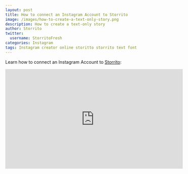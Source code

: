 ```yaml
---
layout: post
title: How to connect an Instagram Account to Storrito
image: /images/how-to-create-a-text-only-story.png
description: How to create a text-only story
author: Storrito
twitter:
  username: StorritoFresh
categories: Instagram
tags: Instagram creator online storitto storrito text font
---
```


Learn how to connect an Instagram Account to [Storrito](https://storrito.com):

<iframe width="560" height="315" src="https://www.youtube.com/embed/v5S8wYqQdKA" frameborder="0" allow="accelerometer; autoplay; encrypted-media; gyroscope; picture-in-picture" allowfullscreen></iframe>